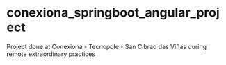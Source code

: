 # conexiona_springboot_angular_project
Project done at Conexiona - Tecnopole - San Cibrao das Viñas during remote extraordinary practices
